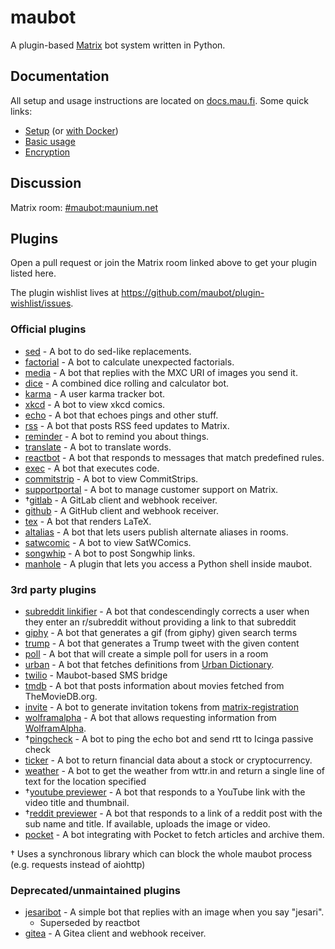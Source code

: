 # maubot
A plugin-based [Matrix](https://matrix.org) bot system written in Python.

## Documentation

All setup and usage instructions are located on
[docs.mau.fi](https://docs.mau.fi/maubot/index.html). Some quick links:

* [Setup](https://docs.mau.fi/maubot/usage/setup/index.html)
  (or [with Docker](https://docs.mau.fi/maubot/usage/setup/docker.html))
* [Basic usage](https://docs.mau.fi/maubot/usage/basic.html)
* [Encryption](https://docs.mau.fi/maubot/usage/encryption.html)

## Discussion
Matrix room: [#maubot:maunium.net](https://to.chat.dingshunyu.top/#/#maubot:maunium.net)

## Plugins
Open a pull request or join the Matrix room linked above to get your plugin listed here.

The plugin wishlist lives at <https://github.com/maubot/plugin-wishlist/issues>.

### Official plugins
* [sed](https://github.com/maubot/sed) - A bot to do sed-like replacements.
* [factorial](https://github.com/maubot/factorial) - A bot to calculate unexpected factorials.
* [media](https://github.com/maubot/media) - A bot that replies with the MXC URI of images you send it.
* [dice](https://github.com/maubot/dice) - A combined dice rolling and calculator bot.
* [karma](https://github.com/maubot/karma) - A user karma tracker bot.
* [xkcd](https://github.com/maubot/xkcd) - A bot to view xkcd comics.
* [echo](https://github.com/maubot/echo) - A bot that echoes pings and other stuff.
* [rss](https://github.com/maubot/rss) - A bot that posts RSS feed updates to Matrix.
* [reminder](https://github.com/maubot/reminder) - A bot to remind you about things.
* [translate](https://github.com/maubot/translate) - A bot to translate words.
* [reactbot](https://github.com/maubot/reactbot) - A bot that responds to messages that match predefined rules.
* [exec](https://github.com/maubot/exec) - A bot that executes code.
* [commitstrip](https://github.com/maubot/commitstrip) - A bot to view CommitStrips.
* [supportportal](https://github.com/maubot/supportportal) - A bot to manage customer support on Matrix.
* †[gitlab](https://github.com/maubot/gitlab) - A GitLab client and webhook receiver.
* [github](https://github.com/maubot/github) - A GitHub client and webhook receiver.
* [tex](https://github.com/maubot/tex) - A bot that renders LaTeX.
* [altalias](https://github.com/maubot/altalias) - A bot that lets users publish alternate aliases in rooms.
* [satwcomic](https://github.com/maubot/satwcomic) - A bot to view SatWComics.
* [songwhip](https://github.com/maubot/songwhip) - A bot to post Songwhip links.
* [manhole](https://github.com/maubot/manhole) - A plugin that lets you access a Python shell inside maubot.

### 3rd party plugins
* [subreddit linkifier](https://github.com/TomCasavant/RedditMaubot) - A bot that condescendingly corrects a user when they enter an r/subreddit without providing a link to that subreddit
* [giphy](https://github.com/TomCasavant/GiphyMaubot) - A bot that generates a gif (from giphy) given search terms
* [trump](https://github.com/jeffcasavant/MaubotTrumpTweet) - A bot that generates a Trump tweet with the given content
* [poll](https://github.com/TomCasavant/PollMaubot) - A bot that will create a simple poll for users in a room
* [urban](https://github.com/dvdgsng/UrbanMaubot) - A bot that fetches definitions from [Urban Dictionary](https://www.urbandictionary.com/).
* [twilio](https://github.com/jeffcasavant/MaubotTwilio) - Maubot-based SMS bridge
* [tmdb](https://codeberg.org/lomion/tmdb-bot) - A bot that posts information about movies fetched from TheMovieDB.org.
* [invite](https://github.com/williamkray/maubot-invite) - A bot to generate invitation tokens from [matrix-registration](https://github.com/ZerataX/matrix-registration)
* [wolframalpha](https://github.com/ggogel/WolframAlphaMaubot) - A bot that allows requesting information from [WolframAlpha](https://www.wolframalpha.com/).
* †[pingcheck](https://edugit.org/nik/maubot-pingcheck) - A bot to ping the echo bot and send rtt to Icinga passive check
* [ticker](https://github.com/williamkray/maubot-ticker) - A bot to return financial data about a stock or cryptocurrency.
* [weather](https://github.com/kellya/maubot-weather) - A bot to get the weather from wttr.in and return a single line of text for the location specified
* †[youtube previewer](https://github.com/ggogel/YoutubePreviewMaubot) - A bot that responds to a YouTube link with the video title and thumbnail.
* †[reddit previewer](https://github.com/ggogel/RedditPreviewMaubot) - A bot that responds to a link of a reddit post with the sub name and title. If available, uploads the image or video.
* [pocket](https://github.com/jaywink/maubot-pocket) - A bot integrating with Pocket to fetch articles and archive them.

† Uses a synchronous library which can block the whole maubot process (e.g. requests instead of aiohttp)

### Deprecated/unmaintained plugins
* [jesaribot](https://github.com/maubot/jesaribot) - A simple bot that replies with an image when you say "jesari".
  * Superseded by reactbot
* [gitea](https://github.com/saces/maugitea) - A Gitea client and webhook receiver.
